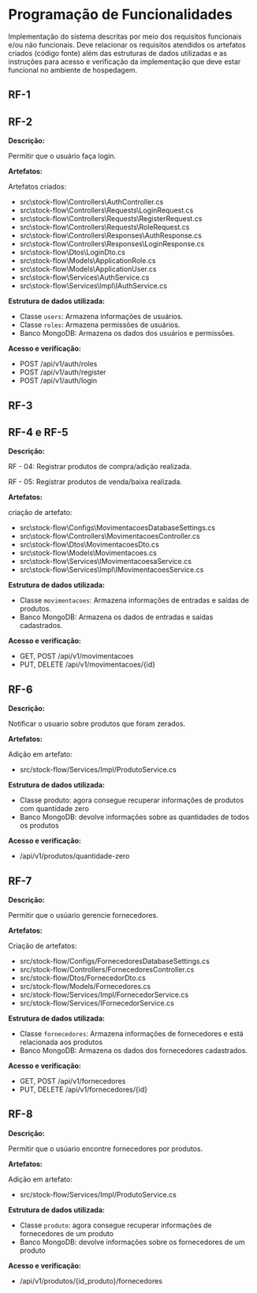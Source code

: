 # Programação de Funcionalidades

Implementação do sistema descritas por meio dos requisitos funcionais e/ou não funcionais. Deve relacionar os requisitos atendidos os artefatos criados (código fonte) além das estruturas de dados utilizadas e as instruções para acesso e verificação da implementação que deve estar funcional no ambiente de hospedagem.


## RF-1

## RF-2

**Descrição:**

Permitir que o usuário faça login.

**Artefatos:**

Artefatos criados:

- src\stock-flow\Controllers\AuthController.cs
- src\stock-flow\Controllers\Requests\LoginRequest.cs
- src\stock-flow\Controllers\Requests\RegisterRequest.cs
- src\stock-flow\Controllers\Requests\RoleRequest.cs
- src\stock-flow\Controllers\Responses\AuthResponse.cs
- src\stock-flow\Controllers\Responses\LoginResponse.cs
- src\stock-flow\Dtos\LoginDto.cs
- src\stock-flow\Models\ApplicationRole.cs
- src\stock-flow\Models\ApplicationUser.cs
- src\stock-flow\Services\AuthService.cs
- src\stock-flow\Services\lmpl\IAuthService.cs


**Estrutura de dados utilizada:**

- Classe `users`: Armazena informações de usuários.
- Classe `roles`: Armazena permissões de usuários.
- Banco MongoDB: Armazena os dados dos usuários e permissões.


**Acesso e verificação:**

- POST /api/v1/auth/roles
- POST /api/v1/auth/register
- POST /api/v1/auth/login

## RF-3

## RF-4 e RF-5

**Descrição:**

RF - 04: Registrar produtos de compra/adição realizada.

RF - 05: Registrar produtos de venda/baixa realizada.


**Artefatos:**

criação de artefato:

- src\stock-flow\Configs\MovimentacoesDatabaseSettings.cs
- src\stock-flow\Controllers\MovimentacoesController.cs
- src\stock-flow\Dtos\MovimentacoesDto.cs
- src\stock-flow\Models\Movimentacoes.cs
- src\stock-flow\Services\IMovimentacoesaService.cs
- src\stock-flow\Services\lmpl\IMovimentacoesService.cs

**Estrutura de dados utilizada:**

- Classe `movimentacoes`: Armazena informações de entradas e saídas de produtos.
- Banco MongoDB: Armazena os dados de entradas e saídas cadastrados.


**Acesso e verificação:**

- GET, POST /api/v1/movimentacoes
- PUT, DELETE /api/v1/movimentacoes/{id}

## RF-6

**Descrição:**

Notificar o usuario sobre produtos que foram zerados.

**Artefatos:**

Adição em artefato:
- src/stock-flow/Services/Impl/ProdutoService.cs


**Estrutura de dados utilizada:**

- Classe produto: agora consegue recuperar informações de produtos com quantidade zero
- Banco MongoDB: devolve informações sobre as quantidades de todos os produtos


**Acesso e verificação:**

- /api/v1/produtos/quantidade-zero



## RF-7

**Descrição:**

Permitir que o usúario gerencie fornecedores.


**Artefatos:**

Criação de artefatos:
- src/stock-flow/Configs/FornecedoresDatabaseSettings.cs
- src/stock-flow/Controllers/FornecedoresController.cs
- src/stock-flow/Dtos/FornecedorDto.cs
- src/stock-flow/Models/Fornecedores.cs
- src/stock-flow/Services/Impl/FornecedorService.cs
- src/stock-flow/Services/IFornecedorService.cs

**Estrutura de dados utilizada:**

- Classe `fornecedores`: Armazena informações de fornecedores e está relacionada aos produtos
- Banco MongoDB: Armazena os dados dos fornecedores cadastrados.

**Acesso e verificação:**

- GET, POST /api/v1/fornecedores
- PUT, DELETE /api/v1/fornecedores/{id}

## RF-8

**Descrição:**

Permitir que o usúario encontre fornecedores por produtos.

**Artefatos:**

Adição em artefato:
- src/stock-flow/Services/Impl/ProdutoService.cs

**Estrutura de dados utilizada:**

- Classe `produto`: agora consegue recuperar informações de fornecedores de um produto
- Banco MongoDB: devolve informações sobre os fornecedores de um produto


**Acesso e verificação:**

- /api/v1/produtos/{id_produto}/fornecedores

